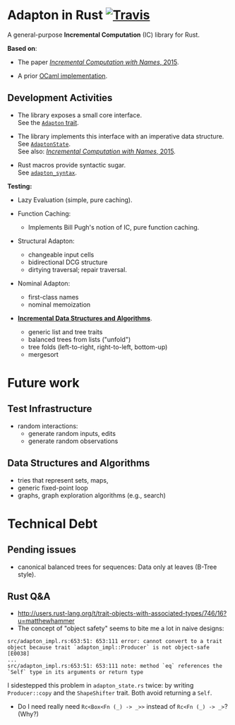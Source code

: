 Adapton in Rust  [![Travis](https://api.travis-ci.org/plum-umd/adapton.rust.svg?branch=master)](https://travis-ci.org/plum-umd/adapton.rust)
========================

A general-purpose **Incremental Computation** (IC) library for Rust.

**Based on**:

- The paper [_Incremental Computation with Names_, 2015](http://arxiv.org/abs/1503.07792).

- A prior [OCaml implementation](https://github.com/plum-umd/adapton.ocaml).

Development Activities
-----------------------
- The library exposes a small core interface.  
See the [`Adapton` trait](https://github.com/plum-umd/adapton.rust/blob/master/src/adapton_sigs.rs#L7).  

- The library implements this interface with an imperative data structure.  
See [`AdaptonState`](https://github.com/plum-umd/adapton.rust/blob/master/src/adapton_state.rs).  
See also: [_Incremental Computation with Names_, 2015](http://arxiv.org/abs/1503.07792).

- Rust macros provide syntactic sugar.  
See [`adapton_syntax`](https://github.com/plum-umd/adapton.rust/blob/master/src/adapton_syntax.rs).  

**Testing:**

- Lazy Evaluation (simple, pure caching).

- Function Caching:
  - Implements Bill Pugh's notion of IC, pure function caching.

- Structural Adapton:
  - changeable input cells
  - bidirectional DCG structure
  - dirtying traversal; repair traversal.

- Nominal Adapton:
  - first-class names
  - nominal memoization

- [**Incremental Data Structures and Algorithms**](https://github.com/plum-umd/adapton.rust/blob/master/src/structures.rs).
  - generic list and tree traits
  - balanced trees from lists ("unfold")
  - tree folds (left-to-right, right-to-left, bottom-up)
  - mergesort
  
Future work
============

Test Infrastructure
----------------------
- random interactions:
  - generate random inputs, edits
  - generate random observations

Data Structures and Algorithms
-------------------------------------------
- tries that represent sets, maps,
- generic fixed-point loop
- graphs, graph exploration algorithms (e.g., search)


Technical Debt
================

Pending issues
---------------
- canonical balanced trees for sequences: Data only at leaves (B-Tree style).

Rust Q&A
---------

- http://users.rust-lang.org/t/trait-objects-with-associated-types/746/16?u=matthewhammer  
- The concept of "object safety" seems to bite me a lot in naive designs:  
 
```
src/adapton_impl.rs:653:51: 653:111 error: cannot convert to a trait object because trait `adapton_impl::Producer` is not object-safe [E0038]
...
src/adapton_impl.rs:653:51: 653:111 note: method `eq` references the `Self` type in its arguments or return type
```

I sidestepped this problem in `adapton_state.rs` twice: by writing `Producer::copy` and the `ShapeShifter` trait.  Both avoid returning a `Self`.

- Do I need really need `Rc<Box<Fn (_) -> _>>` instead of `Rc<Fn (_) -> _>`? (Why?)  

 
